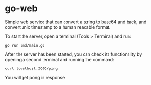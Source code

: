 # go-web

Simple web service that can convert a string to base64 and back, and convert unix timestamp to a human readable format.

To start the server, open a terminal (Tools > Terminal) and run:
```
go run cmd/main.go
```
After the server has been started, you can check its functionality by opening a second terminal and running the command:
```
curl localhost:3000/ping
````

You will get pong in response.